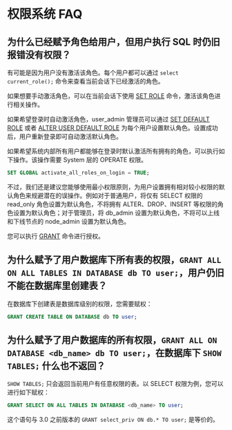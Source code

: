 # 权限系统 FAQ

## 为什么已经赋予角色给用户，但用户执行 SQL 时仍旧报错没有权限？

有可能是因为用户没有激活该角色。每个用户都可以通过 `select current_role();` 命令来查看当前会话下已经激活的角色。

如果想要手动激活角色，可以在当前会话下使用 [SET ROLE](../sql-reference/sql-statements/account-management/SET%20ROLE.md) 命令，激活该角色进行相关操作。

如果希望登录时自动激活角色，user_admin 管理员可以通过 [SET DEFAULT ROLE](../sql-reference/sql-statements/account-management/SET_DEFAULT_ROLE.md) 或者 [ALTER USER DEFAULT ROLE](../sql-reference/sql-statements/account-management/ALTER%20USER.md) 为每个用户设置默认角色。设置成功后，用户重新登录即可自动激活默认角色。

如果希望系统内部所有用户都能够在登录时默认激活所有拥有的角色，可以执行如下操作。该操作需要 System 层的 OPERATE 权限。

```SQL
SET GLOBAL activate_all_roles_on_login = TRUE;
```

不过，我们还是建议您能够使用最小权限原则，为用户设置拥有相对较小权限的默认角色来规避潜在的误操作。例如对于普通用户，将仅有 SELECT 权限的 read_only 角色设置为默认角色，不将拥有 ALTER、DROP、INSERT 等权限的角色设置为默认角色；对于管理员，将 db_admin 设置为默认角色，不将可以上线和下线节点的 node_admin 设置为默认角色。

您可以执行 [GRANT](../sql-reference/sql-statements/account-management/GRANT.md) 命令进行授权。

## 为什么赋予了用户数据库下所有表的权限，`GRANT ALL ON ALL TABLES IN DATABASE db TO user;`，用户仍旧不能在数据库里创建表？

在数据库下创建表是数据库级别的权限，您需要赋权：

```SQL
GRANT CREATE TABLE ON DATABASE db TO user;
```

## 为什么赋予了用户数据库的所有权限，`GRANT ALL ON DATABASE <db_name> db TO user;`，在数据库下 `SHOW TABLES;` 什么也不返回？

`SHOW TABLES;` 只会返回当前用户有任意权限的表。以 SELECT 权限为例，您可以进行如下赋权：

```SQL
GRANT SELECT ON ALL TABLES IN DATABASE <db_name> TO user;
```

这个语句与 3.0 之前版本的 `GRANT select_priv ON db.* TO user;` 是等价的。
